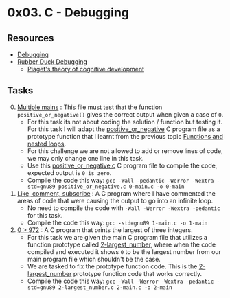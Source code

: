 # 0x03. C - Debugging

## Resources

- [Debugging](https://en.wikipedia.org/wiki/Debugging)
- [Rubber Duck Debugging](https://www.thoughtfulcode.com/rubber-duck-debugging-psychology/)
	- [Piaget's theory of cognitive development](https://en.wikipedia.org/wiki/Piaget's_theory_of_cognitive_development)

## Tasks

0. [Multiple mains](./0-main.c) : This file must test that the function `positive_or_negative()` gives the correct output when given a case of `0`.
	- For this task its not about coding the solution / function but testing it. For this task I will adapt the [positive_or_negative](../0x01-variables_if_else_while/0-positive_or_negative.c) C program file as a prototype function that I learnt from the previous topic [Functions and nested loops](../0x02-functions_nested_loops).
	- For this challenge we are not allowed to add or remove lines of code, we may only change one line in this task.
	- Use this [positive_or_negative.c](./positive_or_negative.c) C program file to compile the code, expected output is `0 is zero`.
	- Compile the code this way: `gcc -Wall -pedantic -Werror -Wextra -std=gnu89 positive_or_negative.c 0-main.c -o 0-main`
1. [Like, comment, subscribe](./1-main.c) : A C program where I have commented the areas of code that were causing the output to go into an infinite loop.
	- No need to compile the code with `-Wall -Werror -Wextra -pedantic` for this task.
	- Compile the code this way: `gcc -std=gnu89 1-main.c -o 1-main`
2. [0 > 972](./2-main.c) : A C program that prints the largest of three integers.
	- For this task we are given the main C program file that utilizes a function prototype called [2-largest_number](./2-largest_number_original.c), where when the code compiled and executed it shows `0` to be the largest number from our main program file which shouldn't be the case.
	- We are tasked to fix the prototype function code. This is the [2-largest_number](./2-largest_number.c) prototype function code that works correctly.
	- Compile the code this way: `gcc -Wall -Werror -Wextra -pedantic -std=gnu89 2-largest_number.c 2-main.c -o 2-main`
	